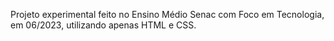 Projeto experimental feito no Ensino Médio Senac com Foco em Tecnologia, em 06/2023, utilizando apenas HTML e CSS.
